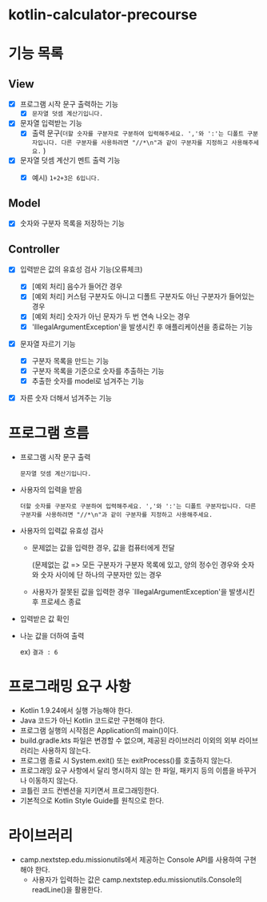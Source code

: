 # kotlin-calculator-precourse

# 기능 목록


## View


- [x] 프로그램 시작 문구 출력하는 기능
  - [x] `문자열 덧셈 계산기입니다.`
- [x] 문자열 입력받는 기능
  - [x] 출력 문구(`더할 숫자를 구분자로 구분하여 입력해주세요. ','와 ':'는 디폴트 구분자입니다. 다른 구분자를 사용하려면 "//*\n"과 같이 구분자를 지정하고 사용해주세요.`
    )
- [x] 문자열 덧셈 계산기 멘트 출력 기능
  - [x] 예시) `1+2+3은 6입니다.`


## Model


- [x] 숫자와 구분자 목록을 저장하는 기능


## Controller


- [X] 입력받은 값의 유효성 검사 기능(오류체크)
  - [X] [예외 처리] 음수가 들어간 경우
  - [X] [예외 처리] 커스텀 구분자도 아니고 디폴트 구분자도 아닌 구분자가 들어있는 경우
  - [X] [예외 처리] 숫자가 아닌 문자가 두 번 연속 나오는 경우
  - [X] 'IllegalArgumentException'을 발생시킨 후 애플리케이션을 종료하는 기능
- [X] 문자열 자르기 기능
  - [X] 구분자 목록을 만드는 기능
  - [X] 구분자 목록을 기준으로 숫자를 추출하는 기능
  - [X] 추출한 숫자를 model로 넘겨주는 기능
- [X] 자른 숫자 더해서 넘겨주는 기능


# 프로그램 흐름

- 프로그램 시작 문구 출력

    `문자열 덧셈 계산기입니다.`

- 사용자의 입력을 받음

    `더할 숫자를 구분자로 구분하여 입력해주세요. ','와 ':'는 디폴트 구분자입니다. 다른 구분자를 사용하려면 "//*\n"과 같이 구분자를 지정하고 사용해주세요.`

- 사용자의 입력값 유효성 검사
  - 문제없는 값을 입력한 경우, 값을 컴퓨터에게 전달

    (문제없는 값 => 모든 구분자가 구분자 목록에 있고, 양의 정수인 경우와 숫자와 숫자 사이에 단 하나의 구분자만 있는 경우

  - 사용자가 잘못된 값을 입력한 경우 `IllegalArgumentException'을 발생시킨 후 프로세스 종료

- 입력받은 값 확인
    
- 나눈 값을 더하여 출력

    ex) `결과 : 6`

# 프로그래밍 요구 사항
- Kotlin 1.9.24에서 실행 가능해야 한다.
- Java 코드가 아닌 Kotlin 코드로만 구현해야 한다.
- 프로그램 실행의 시작점은 Application의 main()이다.
- build.gradle.kts 파일은 변경할 수 없으며, 제공된 라이브러리 이외의 외부 라이브러리는 사용하지 않는다.
- 프로그램 종료 시 System.exit() 또는 exitProcess()를 호출하지 않는다.
- 프로그래밍 요구 사항에서 달리 명시하지 않는 한 파일, 패키지 등의 이름을 바꾸거나 이동하지 않는다.
- 코틀린 코드 컨벤션을 지키면서 프로그래밍한다.
- 기본적으로 Kotlin Style Guide를 원칙으로 한다.

# 라이브러리
- camp.nextstep.edu.missionutils에서 제공하는 Console API를 사용하여 구현해야 한다.
    - 사용자가 입력하는 값은 camp.nextstep.edu.missionutils.Console의 readLine()을 활용한다.